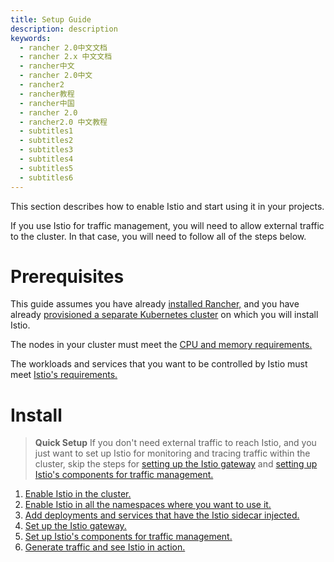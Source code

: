 ```yaml
---
title: Setup Guide
description: description
keywords:
  - rancher 2.0中文文档
  - rancher 2.x 中文文档
  - rancher中文
  - rancher 2.0中文
  - rancher2
  - rancher教程
  - rancher中国
  - rancher 2.0
  - rancher2.0 中文教程
  - subtitles1
  - subtitles2
  - subtitles3
  - subtitles4
  - subtitles5
  - subtitles6
---
```


This section describes how to enable Istio and start using it in your projects.

If you use Istio for traffic management, you will need to allow external traffic to the cluster. In that case, you will need to follow all of the steps below.

# Prerequisites

This guide assumes you have already [installed Rancher,](/rancher/v2.x/en/installation) and you have already [provisioned a separate Kubernetes cluster](/rancher/v2.x/en/cluster-provisioning) on which you will install Istio.

The nodes in your cluster must meet the [CPU and memory requirements.](/rancher/v2.x/en/cluster-admin/tools/istio/resources/)

The workloads and services that you want to be controlled by Istio must meet [Istio's requirements.](https://istio.io/docs/setup/additional-setup/requirements/)

# Install

> **Quick Setup** If you don't need external traffic to reach Istio, and you just want to set up Istio for monitoring and tracing traffic within the cluster, skip the steps for [setting up the Istio gateway](/rancher/v2.x/en/cluster-admin/tools/istio/setup/gateway) and [setting up Istio's components for traffic management.](/rancher/v2.x/en/cluster-admin/tools/istio/setup/set-up-traffic-management)

1. [Enable Istio in the cluster.](/rancher/v2.x/en/cluster-admin/tools/istio/setup/enable-istio-in-cluster)
1. [Enable Istio in all the namespaces where you want to use it.](/rancher/v2.x/en/cluster-admin/tools/istio/setup/enable-istio-in-namespace)
1. [Add deployments and services that have the Istio sidecar injected.](/rancher/v2.x/en/cluster-admin/tools/istio/setup/deploy-workloads)
1. [Set up the Istio gateway. ](/rancher/v2.x/en/cluster-admin/tools/istio/setup/gateway)
1. [Set up Istio's components for traffic management.](/rancher/v2.x/en/cluster-admin/tools/istio/setup/set-up-traffic-management)
1. [Generate traffic and see Istio in action.](#generate-traffic-and-see-istio-in-action)
